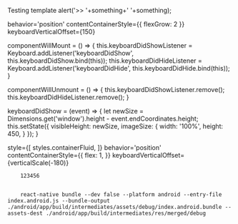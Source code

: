 Testing template
  alert('>> '+something+' '+something);

<CheckBox style={styles.textCheckBox} title={rememberMe} checked={this.state.rememberChecked} onPress={this._checkRemember} />
behavior='position' contentContainerStyle={{ flexGrow: 2 }} keyboardVerticalOffset={150}



  componentWillMount = () => {
    this.keyboardDidShowListener = Keyboard.addListener('keyboardDidShow', this.keyboardDidShow.bind(this));
    this.keyboardDidHideListener = Keyboard.addListener('keyboardDidHide', this.keyboardDidHide.bind(this));
  }

  componentWillUnmount = () => {
    this.keyboardDidShowListener.remove();
    this.keyboardDidHideListener.remove();
  }

  keyboardDidShow = (event) => {
    let newSize = Dimensions.get('window').height - event.endCoordinates.height;
    this.setState({
      visibleHeight: newSize,
      imageSize: {
        width: '100%',
        height: 450,
      }
    });
  }

  style={[
          styles.containerFluid,
        ]}
        behavior='position'
        contentContainerStyle={{
          flex: 1,
        }}
        keyboardVerticalOffset={verticalScale(-180)}


        123456


        react-native bundle --dev false --platform android --entry-file index.android.js --bundle-output ./android/app/build/intermediates/assets/debug/index.android.bundle --assets-dest ./android/app/build/intermediates/res/merged/debug
